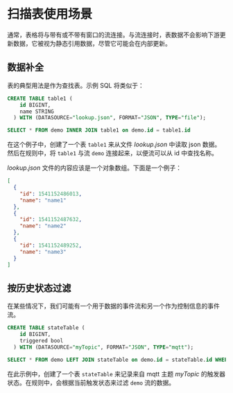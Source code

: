 # 扫描表使用场景

通常，表格将与带有或不带有窗口的流连接。与流连接时，表数据不会影响下游更新数据，它被视为静态引用数据，尽管它可能会在内部更新。

## 数据补全

表的典型用法是作为查找表。示例 SQL 将类似于：

```sql
CREATE TABLE table1 (
    id BIGINT,
    name STRING
  ) WITH (DATASOURCE="lookup.json", FORMAT="JSON", TYPE="file");

SELECT * FROM demo INNER JOIN table1 on demo.id = table1.id
```

在这个例子中，创建了一个表 `table1` 来从文件 *lookup.json* 中读取 json 数据。然后在规则中，将 `table1` 与流 `demo` 连接起来，以便流可以从 id 中查找名称。

*lookup.json* 文件的内容应该是一个对象数组。下面是一个例子：

```json
[
  {
    "id": 1541152486013,
    "name": "name1"
  },
  {
    "id": 1541152487632,
    "name": "name2"
  },
  {
    "id": 1541152489252,
    "name": "name3"
  }
]
```

## 按历史状态过滤

在某些情况下，我们可能有一个用于数据的事件流和另一个作为控制信息的事件流。

```sql
CREATE TABLE stateTable (
    id BIGINT,
    triggered bool
  ) WITH (DATASOURCE="myTopic", FORMAT="JSON", TYPE="mqtt");

SELECT * FROM demo LEFT JOIN stateTable on demo.id = stateTable.id WHERE triggered=true
```

在此示例中，创建了一个表 `stateTable` 来记录来自 mqtt 主题 *myTopic* 的触发器状态。在规则中，会根据当前触发状态来过滤 `demo` 流的数据。

